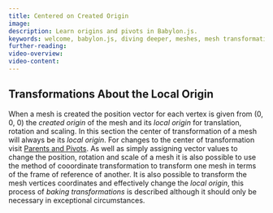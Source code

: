 ```yaml
---
title: Centered on Created Origin
image: 
description: Learn origins and pivots in Babylon.js.
keywords: welcome, babylon.js, diving deeper, meshes, mesh transformation, transformation, origin, pivot
further-reading:
video-overview:
video-content:
---
```


## Transformations About the Local Origin

When a mesh is created the position vector for each vertex is given from (0, 0, 0) the _created origin_ of the mesh and its _local origin_ for translation, rotation and scaling. In this section the center of transformation of a mesh will always be its _local origin_. For changes to the center of transformation visit [Parents and Pivots](https://doc.babylonjs.com/divingDeeper/mesh/transforms/parent_pivot). As well as simply assigning vector values to change the position, rotation and scale of a mesh it is also possible to use the method of cooordinate transformation to transform  one mesh in terms of the frame of reference of another. It is also possible to transform the mesh vertices coordinates and effectively change the _local origin_, this process of _baking transformations_ is described although it should only be necessary in exceptional circumstances. 

